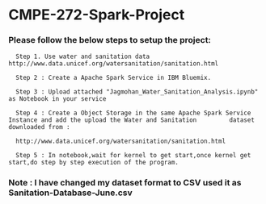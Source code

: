 # CMPE-272-Spark-Project

### Please follow the below steps to setup the project:

      Step 1. Use water and sanitation data http://www.data.unicef.org/watersanitation/sanitation.html

      Step 2 : Create a Apache Spark Service in IBM Bluemix.

      Step 3 : Upload attached "Jagmohan_Water_Sanitation_Analysis.ipynb" as Notebook in your service

      Step 4 : Create a Object Storage in the same Apache Spark Service Instance and add the upload the Water and Sanitation         dataset downloaded from :
    
      http://www.data.unicef.org/watersanitation/sanitation.html

      Step 5 : In notebook,wait for kernel to get start,once kernel get start,do step by step execution of the program. 



### Note : I have changed my dataset format to CSV used it as Sanitation-Database-June.csv
